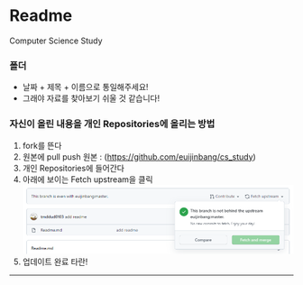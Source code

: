 # Readme

Computer Science Study



### 폴더

- 날짜 + 제목 + 이름으로 통일해주세요!
- 그래야 자료를 찾아보기 쉬울 것 같습니다!



### 자신이 올린 내용을 개인 Repositories에 올리는 방법

1. fork를 뜬다
2. 원본에 pull push 원본 : (https://github.com/euijinbang/cs_study)
3. 개인 Repositories에 들어간다
4. 아래에 보이는 Fetch upstream을 클릭![image-20211009220910377](photo/image-20211009220910377.png)
5. 업데이트 완료 타란!



---

